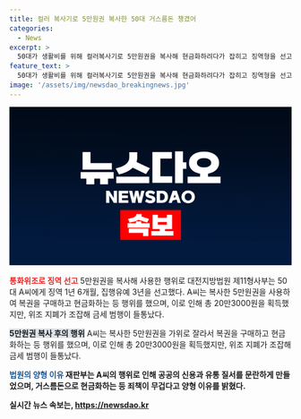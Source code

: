 ```yaml
---
title: 컬러 복사기로 5만원권 복사한 50대 거스름돈 챙겼어
categories:
  - News
excerpt: >
  50대가 생활비를 위해 컬러복사기로 5만원권을 복사해 현금화하려다가 잡히고 징역형을 선고받았다. 대전에서 발생한 이 사건은 위조 지폐로 복권과 교통카드 충전 등을 결제한 것으로 드러났다. 위조한 지폐는 판별하기 쉬워 바로 발각되었고, 재판부는 공공의 신용을 훼손하고 유통 질서를 어지럽혀 형량을 선고했다. 5만원권 5장을 이용해 20만3000원을 현금화하여 사기를 친 것으로 밝혀졌다.
feature_text: >
  50대가 생활비를 위해 컬러복사기로 5만원권을 복사해 현금화하려다가 잡히고 징역형을 선고받았다. 대전에서 발생한 이 사건은 위조 지폐로 복권과 교통카드 충전 등을 결제한 것으로 드러났다. 위조한 지폐는 판별하기 쉬워 바로 발각되었고, 재판부는 공공의 신용을 훼손하고 유통 질서를 어지럽혀 형량을 선고했다. 5만원권 5장을 이용해 20만3000원을 현금화하여 사기를 친 것으로 밝혀졌다.
image: '/assets/img/newsdao_breakingnews.jpg'
---
```


<p><img src="/assets/img/newsdao_breakingnews.jpg" alt="koreaapp 속보" /></p>

<p><b><span style="color: #ee2323;">통화위조로 징역 선고</span></b>
5만원권을 복사해 사용한 행위로 대전지방법원 제11형사부는 50대 A씨에게 징역 1년 6개월, 집행유예 3년을 선고했다. A씨는 복사한 5만원권을 사용하여 복권을 구매하고 현금화하는 등 행위를 했으며, 이로 인해 총 20만3000원을 획득했지만, 위조 지폐가 조잡해 금세 범행이 들통났다.</p>

<p><b><span style="background-color: #21538527;">5만원권 복사 후의 행위</span></b>
A씨는 복사한 5만원권을 가위로 잘라서 복권을 구매하고 현금화하는 등 행위를 했으며, 이로 인해 총 20만3000원을 획득했지만, 위조 지폐가 조잡해 금세 범행이 들통났다.</p>

<p><b><span style="color: #1a5490;">법원의 양형 이유</span><b>
재판부는 A씨의 행위로 인해 공공의 신용과 유통 질서를 문란하게 만들었으며, 거스름돈으로 현금화하는 등 죄책이 무겁다고 양형 이유를 밝혔다.</p>
실시간 뉴스 속보는, <a href="https://newsdao.kr" rel="dofollow">https://newsdao.kr</a>



